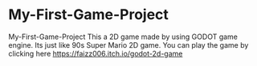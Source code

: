 # My-First-Game-Project
My-First-Game-Project This a 2D game made by using GODOT game engine. Its just like 90s Super Mario 2D game.  You can play the game by clicking here https://faizz006.itch.io/godot-2d-game
